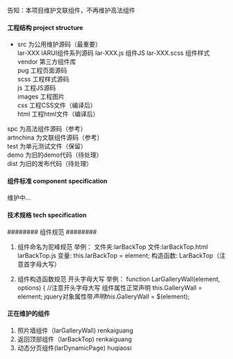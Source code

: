 告知：本项目维护文联组件，不再维护高法组件

#### 工程结构 project structure
* src 为公用维护源码（最重要）  
    lar-XXX lARUI组件系列源码
       lar-XXX.js 组件JS
       lar-XXX.scss 组件样式
    vendor 第三方组件库  
    pug 工程页面源码  
    scss 工程样式源码  
    js 工程JS源码  
    images 工程图片  
    css 工程CSS文件（编译后）  
    html 工程html文件（编译后）  

spc 为高法组件源码（参考）  
artnchina 为文联组件源码（参考）  
test 为单元测试文件（保留）  
demo 为旧的demo代码（待处理）  
dist 为旧的发布代码（待处理）  

#### 组件标准 component specification
维护中...

#### 技术规格 tech specification 
######## 组件规范 ########
1. 组件命名为驼峰规范
举例：
文件夹:larBackTop 
文件:larBackTop.html larBackTop.js 
变量: this.larBackTop = element; 
构造函数: LarBackTop（注意首字母大写）

2. 组件构造函数规范
开头字母大写
举例：
function LarGalleryWall(element, options) {  //注意开头字母大写
组件属性正常声明
this.GalleryWall = element;
jquery对象属性带$声明
this.$GalleryWall = $(element);

#### 正在维护的组件
1. 照片墙组件（larGalleryWall) renkaiguang
2. 返回顶部组件（larBackTop) renkaiguang
3. 动态分页组件(larDynamicPage) huqiaosi